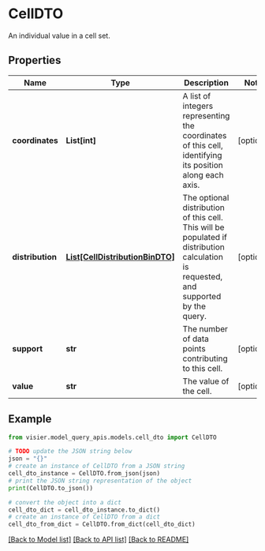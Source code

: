 # CellDTO

An individual value in a cell set.

## Properties

Name | Type | Description | Notes
------------ | ------------- | ------------- | -------------
**coordinates** | **List[int]** | A list of integers representing the coordinates of this cell, identifying its position along each axis. | [optional] 
**distribution** | [**List[CellDistributionBinDTO]**](CellDistributionBinDTO.md) | The optional distribution of this cell.  This will be populated if distribution calculation is requested, and supported by the query. | [optional] 
**support** | **str** | The number of data points contributing to this cell. | [optional] 
**value** | **str** | The value of the cell. | [optional] 

## Example

```python
from visier.model_query_apis.models.cell_dto import CellDTO

# TODO update the JSON string below
json = "{}"
# create an instance of CellDTO from a JSON string
cell_dto_instance = CellDTO.from_json(json)
# print the JSON string representation of the object
print(CellDTO.to_json())

# convert the object into a dict
cell_dto_dict = cell_dto_instance.to_dict()
# create an instance of CellDTO from a dict
cell_dto_from_dict = CellDTO.from_dict(cell_dto_dict)
```
[[Back to Model list]](../README.md#documentation-for-models) [[Back to API list]](../README.md#documentation-for-api-endpoints) [[Back to README]](../README.md)


